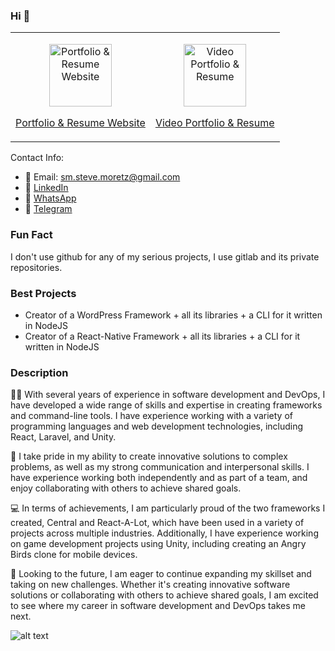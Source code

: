 
### Hi 👋

<table>
  <tr>
    <td>
      <p align="center">
        <a href="https://stevemoretz.github.io/">
          <img src="https://media.licdn.com/dms/image/D4E2DAQHs1I8zvL6mGg/profile-treasury-image-shrink_8192_8192/0/1684434770312?e=1685264400&v=beta&t=bd2OIhvZg3jw_7P3LpqBi0AS7QF1CsDaN7DoQrrvKdE" alt="Portfolio & Resume Website" height="100">
        </a>
      </p>
      <p align="center"><a href="https://stevemoretz.github.io/">Portfolio & Resume Website</a></p>
    </td>
    <td>
      <p align="center">
        <a href="https://www.youtube.com/watch?v=5lgHLIvFzHo">
          <img src="https://media.licdn.com/dms/image/sync/D4E27AQHVbv9HhPIUVg/articleshare-shrink_800/0/1684434304479?e=1685264400&v=beta&t=vmGaMz3uvG0AXieAwRxWcjtBPxz01LcGwsn0CB3z664" alt="Video Portfolio & Resume" height="100">
        </a>
      </p>
      <p align="center"><a href="https://www.youtube.com/watch?v=5lgHLIvFzHo">Video Portfolio & Resume</a></p>
    </td>
  </tr>
</table>

Contact Info:
- 📧 Email: [sm.steve.moretz@gmail.com](mailto:sm.steve.moretz@gmail.com?subject=Hello)
- 🔗 [LinkedIn](linkedin.com/in/stevemoretz)
- 📱 [WhatsApp](wa.me/989021308988?text=Hi)
- 💬 [Telegram](t.me/stevemoretz)

### Fun Fact

I don't use github for any of my serious projects, I use gitlab and its private repositories.

### Best Projects

- Creator of a WordPress Framework + all its libraries + a CLI for it written in NodeJS
- Creator of a React-Native Framework + all its libraries + a CLI for it written in NodeJS

### Description

👨‍💻 With several years of experience in software development and DevOps, I have developed a wide range of skills and expertise in creating frameworks and command-line tools. I have experience working with a variety of programming languages and web development technologies, including React, Laravel, and Unity.

🌟 I take pride in my ability to create innovative solutions to complex problems, as well as my strong communication and interpersonal skills. I have experience working both independently and as part of a team, and enjoy collaborating with others to achieve shared goals.

💻 In terms of achievements, I am particularly proud of the two frameworks I created, Central and React-A-Lot, which have been used in a variety of projects across multiple industries. Additionally, I have experience working on game development projects using Unity, including creating an Angry Birds clone for mobile devices.

🚀 Looking to the future, I am eager to continue expanding my skillset and taking on new challenges. Whether it's creating innovative software solutions or collaborating with others to achieve shared goals, I am excited to see where my career in software development and DevOps takes me next.

![alt text](https://64.media.tumblr.com/tumblr_lr2m4lYdhY1qlr140o1_500.gifv)
